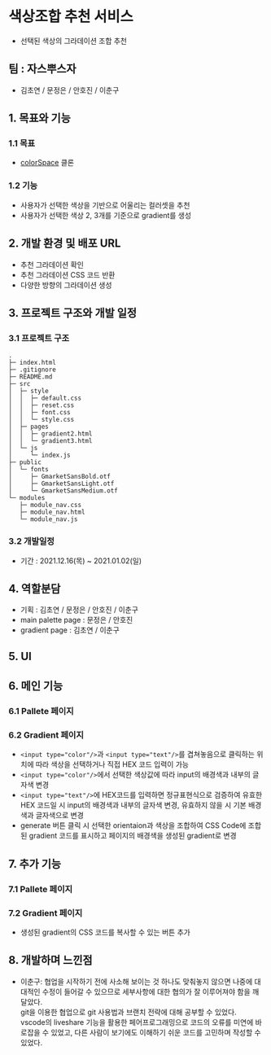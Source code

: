 # 색상조합 추천 서비스
- 선택된 색상의 그라데이션 조합 추천

## 팀 : 자스뿌스자
- 김초연 / 문정은 / 안호진 / 이춘구


## 1. 목표와 기능
### 1.1 목표
- [colorSpace](https://mycolor.space/) 클론
### 1.2 기능
- 사용자가 선택한 색상을 기반으로 어울리는 컬러셋을 추천
- 사용자가 선택한 색상 2, 3개를 기준으로 gradient를 생성

## 2. 개발 환경 및 배포 URL
- 추천 그라데이션 확인
- 추천 그라데이션 CSS 코드 반환
- 다양한 방향의 그라데이션 생성

## 3. 프로젝트 구조와 개발 일정
  ### 3.1 프로젝트 구조
  ```
  .
  ├─ index.html
  ├─ .gitignore
  ├─ README.md
  ├─ src
  │  ├─ style
  │  │  ├─ default.css
  │  │  ├─ reset.css
  │  │  ├─ font.css   
  │  │  └─ style.css
  │  ├─ pages
  │  │  ├─ gradient2.html
  │  │  └─ gradient3.html
  │  └─ js
  │     └─ index.js   
  ├─ public
  │  └─ fonts
  │     ├─ GmarketSansBold.otf
  │     ├─ GmarketSansLight.otf
  │     └─ GmarketSansMedium.otf
  └─ modules  
     ├─ module_nav.css
     ├─ module_nav.html
     └─ module_nav.js

  ```
  ### 3.2 개발일정
  - 기간 : 2021.12.16(목) ~ 2021.01.02(일)


## 4. 역할분담
- 기획 : 김초연 / 문정은 / 안호진 / 이춘구
- main palette page : 문정은 / 안호진
- gradient page : 김초연 / 이춘구

## 5. UI


## 6. 메인 기능
### 6.1 Pallete 페이지
### 6.2 Gradient 페이지
- `<input type="color"/>`과 `<input type="text"/>`를 겹쳐놓음으로 클릭하는 위치에 따라 색상을 선택하거나 직접 HEX 코드 입력이 가능
- `<input type="color"/>`에서 선택한 색상값에 따라 input의 배경색과 내부의 글자색 변경
- `<input type="text"/>`에 HEX코드를 입력하면 정규표현식으로 검증하여 유효한 HEX 코드일 시 input의 배경색과 내부의 글자색 변경, 유효하지 않을 시 기본 배경색과 글자색으로 변경
- generate 버튼 클릭 시 선택한 orientaion과 색상을 조합하여 CSS Code에 조합된 gradient 코드를 표시하고 페이지의 배경색을 생성된 gradient로 변경

## 7. 추가 기능
### 7.1 Pallete 페이지
### 7.2 Gradient 페이지
- 생성된 gradient의 CSS 코드를 복사할 수 있는 버튼 추가

## 8. 개발하며 느낀점
- 이춘구: 협업을 시작하기 전에 사소해 보이는 것 하나도 맞춰놓지 않으면 나중에 대대적인 수정이 들어갈 수 있으므로 세부사항에 대한 협의가 잘 이루어져야 함을 깨달았다.  
git을 이용한 협업으로 git 사용법과 브랜치 전략에 대해 공부할 수 있었다.  
vscode의 liveshare 기능을 활용한 페어프로그래밍으로 코드의 오류를 미연에 바로잡을 수 있었고, 다른 사람이 보기에도 이해하기 쉬운 코드를 고민하며 작성할 수 있었다.